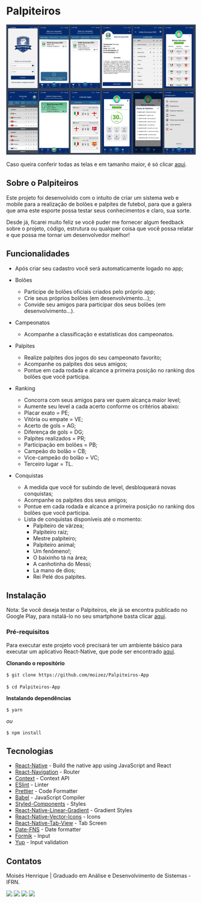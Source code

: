 # Palpiteiros

![Palpiteiros-Preview](https://github.com/moizez/Palpiteiros-App/blob/main/preview.jpg?raw=true)

Caso queira conferir todas as telas e em tamanho maior, é só clicar [aqui](https://drive.google.com/drive/folders/1715_nkAI5nedEcOTgZXadY7wjD5tV-Js?usp=sharing). 

## Sobre o Palpiteiros
Este projeto foi desenvolvido com o intuito de criar um sistema web e mobile para a realização de bolões e palpites de futebol, para que a galera que ama este esporte possa testar seus conhecimentos e claro, sua sorte.

Desde já, ficarei muito feliz se você puder me fornecer algum feedback sobre o projeto, código, estrutura ou qualquer coisa que você possa relatar e que possa me tornar um desenvolvedor melhor!

## Funcionalidades
- Após criar seu cadastro você será automaticamente logado no app;
- Bolões
	- Participe de bolões oficiais criados pelo próprio app;
	- Crie seus próprios bolões (em desenvolvimento...);
	- Convide seu amigos para participar dos seus bolões (em desenvolvimento...).

- Campeonatos
	- Acompanhe a classificação e estatísticas dos campeonatos.
	
- Palpites
	- Realize palpites dos jogos do seu campeonato favorito;
	- Acompanhe os palpites dos seus amigos;
	- Pontue em cada rodada e alcance a primeira posição no ranking dos bolões que você participa.

- Ranking
  	- Concorra com seus amigos para ver quem alcança maior level;
  	- Aumente seu level a cada acerto conforme os critérios abaixo:
	 - Placar exato = PE;
	 - Vitória ou empate = VE;
	 - Acerto de gols = AG;
	 - Diferença de gols = DG;
	 - Palpites realizados = PR;
	 - Participação em bolões = PB;
	 - Campeão do bolão = CB;
	 - Vice-campeão do bolão = VC;
	 - Terceiro lugar = TL.

- Conquistas
	- A medida que você for subindo de level, desbloqueará novas conquistas;
	- Acompanhe os palpites dos seus amigos;
	- Pontue em cada rodada e alcance a primeira posição no ranking dos bolões que você participa.
	- Lista de conquistas disponíveis até o momento:
	  - Palpiteiro de várzea;
	  - Palpiteiro raiz;
	  - Mestre palpiteiro;
	  - Palpiteiro animal;
	  - Um fenômeno!;
	  - O baixinho tá na área;
	  - A canhotinha do Messi;
	  - La mano de dios;
	  - Rei Pelé dos palpites.

## Instalação
Nota: Se você deseja testar o Palpiteiros, ele já se encontra publicado no Google Play, para nstalá-lo no seu smartphone basta clicar [aqui](https://play.google.com/store/apps/details?id=com.palpiteiros).

### Pré-requisitos
Para executar este projeto você precisará ter um ambiente básico para executar um aplicativo React-Native, que pode ser encontrado [aqui](https://facebook.github.io/react-native/docs/getting-started).

**Clonando o repositório**
```
$ git clone https://github.com/moizez/Palpiteiros-App

$ cd Palpiteiros-App
```
**Instalando dependências**
```
$ yarn
```
_ou_

```
$ npm install
```
## Tecnologias
- [React-Native](https://facebook.github.io/react-native/) - Build the native app using JavaScript and React
- [React-Navigation](https://reactnavigation.org/docs/en/getting-started.html) - Router
- [Context](https://pt-br.reactjs.org/docs/context.html) - Context API
- [ESlint](https://eslint.org/) - Linter
- [Prettier](https://prettier.io/) - Code Formatter
- [Babel](https://babeljs.io/) - JavaScript Compiler
- [Styled-Components](https://www.styled-components.com/) - Styles
- [React-Native-Linear-Gradient](https://github.com/react-native-community/react-native-linear-gradient) - Gradient Styles
- [React-Native-Vector-Icons](https://github.com/oblador/react-native-vector-icons) - Icons
- [React-Native-Tab-View](https://github.com/satya164/react-native-tab-view) - Tab Screen
- [Date-FNS](https://date-fns.org/) - Date formatter
- [Formik](https://formik.org/docs/api/formik) - Input
- [Yup](https://github.com/jquense/yup) - Input validation

## Contatos
Moisés Henrique | Graduado em Análise e Desenvolvimento de Sistemas - IFRN.

  <div> 
  <a href="https://www.linkedin.com/in/moizezhenrique/" target="_blank"><img src="https://img.shields.io/badge/-LinkedIn-%230077B5?style=for-the-badge&logo=linkedin&logoColor=white" target="_blank"></a> 
  <a href="https://www.instagram.com/moizezhenrique/" target="_blank"><img src="https://img.shields.io/badge/-Instagram-%23E4405F?style=for-the-badge&logo=instagram&logoColor=white" target="_blank"></a>
 	<a href="https://twitter.com/moizezhenrique" target="_blank"><img src="https://img.shields.io/badge/Twitter-1DA1F2?style=for-the-badge&logo=twitter&logoColor=white" target="_blank"></a>
  <a href = "mailto:moizezhenrique@gmail.com"><img src="https://img.shields.io/badge/-Gmail-%23333?style=for-the-badge&logo=gmail&logoColor=white" target="_blank"></a>
</div>
